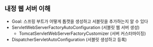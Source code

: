 ## 내정 웹 서버 이해
- Goal: 스프링 부트가 어떻게 톱캣을 생성하고 서블릿을 추가하는지 알 수 있다
- ServletWebServerFactoryAutoConfiguration (서블릿 웹 서버 생성)
  - TomcatServletWebServerFactoryCustomizer (서버 커스터마이징)
- DispatcherServletAutoConfiguration (서블릿 생성하고 등록)
